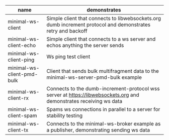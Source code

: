 |name|demonstrates|
---|---
minimal-ws-client|Simple client that connects to libwebsockets.org dumb increment protocol and demonstrates retry and backoff
minimal-ws-client-echo|Simple client that connects to a ws server and echos anything the server sends
minimal-ws-client-ping|Ws ping test client
minimal-ws-client-pmd-bulk|Client that sends bulk multifragment data to the minimal-ws-server-pmd-bulk example
minimal-ws-client-rx|Connects to the dumb-increment-protocol wss server at https://libwebsockets.org and demonstrates receiving ws data
minimal-ws-client-spam|Spams ws connections in parallel to a server for stability testing
minimal-ws-client-tx|Connects to the minimal-ws-broker example as a publisher, demonstrating sending ws data
